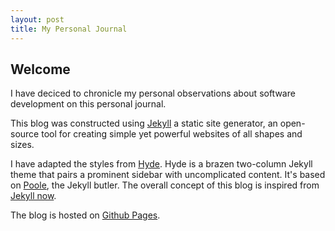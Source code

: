 ```yaml
---
layout: post
title: My Personal Journal
---
```


## Welcome

I have deciced to chronicle my personal observations about software development on this personal journal.

This blog was constructed using [Jekyll](http://jekyllrb.com) a static site generator, an open-source tool for creating simple yet powerful websites of all shapes and sizes.

I have adapted the styles from [Hyde](https://github.com/poole/hyde). Hyde is a brazen two-column Jekyll theme that pairs a prominent sidebar with uncomplicated content. It's based on [Poole](http://getpoole.com), the Jekyll butler. The overall concept of this blog is inspired from [Jekyll now](https://github.com/barryclark/jekyll-now).

The blog is hosted on [Github Pages](https://pages.github.com/).